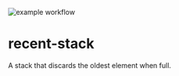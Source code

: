 ![example workflow](https://github.com/monosodiumg/recent-stack/actions/workflows/test.yml/badge.svg)

# recent-stack

A stack that discards the oldest element when full. 


